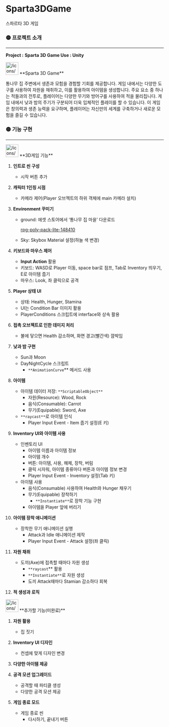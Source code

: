 # Sparta3DGame
스파르타 3D 게임

### 🟡 프로젝트 소개

---

**Project :**  **Sparta 3D Game
Use : Unity**

<aside>
<img src="/icons/chess-rook_yellow.svg" alt="/icons/chess-rook_yellow.svg" width="40px" /> **Sparta 3D Game**

 통나무 집 주변에서 생존과 모험을 경험할 기회를 제공합니다. 게임 내에서는 다양한 도구를 사용하여 자원을 채취하고, 이를 활용하여 아이템을 생성합니다. 주요 요소 중 하나는 적들과의 전투로, 플레이어는 다양한 무기와 방어구를 사용하여 적을 물리칩니다. 게임 내에서 낮과 밤의 주기가 구분되어 더욱 입체적인 플레이를 할 수 있습니다. 이 게임은 창의력과 생존 능력을 요구하며, 플레이어는 자신만의 세계를 구축하거나 새로운 모험을 즐길 수 있습니다.

</aside>

### 🟡 기능 구현

---

<aside>
<img src="/icons/star_yellow.svg" alt="/icons/star_yellow.svg" width="40px" /> **3D게임 기능**

1. **인트로 씬 구성**
    - 시작 버튼 추가

1. **캐릭터 1인칭 시점**
    - 카메라 제어(Player 오브젝트의 하위 객체에 main 카메라 설치)

1. **Environment 꾸미기**
    - ground: 에셋 스토어에서 ‘통나무 집 마을’ 다운로드
        
        [rpg-poly-pack-lite-148410](https://assetstore.unity.com/packages/3d/environments/landscapes/rpg-poly-pack-lite-148410)
        
    - Sky: Skybox Material 설정(하늘 색 변경)

1. **키보드와 마우스 제어**
    - **Input Action** 활용
    - 키보드: WASD로 Player 이동, space bar로 점프, Tab로 Inventory 띄우기, E로 아이템 줍기
    - 마우스: Look, 좌 클릭으로 공격

1. **Player 상태 UI**
    - 상태: Health, Hunger, Stamina
    - UI는 Condition Bar 이미지 활용
    - PlayerConditions 스크립트에 interface와 상속 활용

1. **접촉 오브젝트로 인한 데미지 처리**
    - 불에 닿으면 Health 감소하며, 화면 경고(빨간색) 깜박임

1. **낮과 밤 구현**
    - Sun과 Moon
    - DayNightCycle 스크립트
        - `**AnimationCurve`** 메서드 사용

1. **아이템** 
    - 아이템 데이터 저장: `**ScriptableObject**`
        - 자원(Resource): Wood, Rock
        - 음식(Consumable): Carrot
        - 무기(Equipable): Sword, Axe
    - `**raycast**`로 아이템 인식
        - Player Input Event - Item 줍기 설정(E 키)

1. **Inventory UI와 아이템 사용**
    - 인벤토리 UI
        - 아이템 이름과 아이템 정보
        - 아이템 개수
        - 버튼: 아이템, 사용, 해체, 장착, 버림
        - 클릭 시자워, 아이템 종류마다 버튼과 아이템 정보 변경
        - Player Input Event - Inventory 설정(Tab 키)
    - 아이템 사용
        - 음식(Consumable) 사용하여 Health와 Hunger 채우기
        - 무기(Equipable) 장착하기
            - `**Instantiate**`로 장착 기능 구현
        - 아이템을 Player 앞에 버리기

1. **아이템 장착 애니메이션** 
    - 장착한 무기 애니메이션 실행
        - Attack과 Idle 애니메이션 제작
        - Player Input Event - Attack 설정(좌 클릭)

1. **자원 채취**
    - 도끼(Axe)에 접촉할 때마다 자원 생성
        - `**raycast`**  활용
        - `**Instantiate**`로 자원 생성
        - 도끼 Attack때마다 Stamian 감소하다 회복

1. **적 생성과 로직**
</aside>

<aside>
<img src="/icons/star-outline_yellow.svg" alt="/icons/star-outline_yellow.svg" width="40px" /> **추가할 기능(미완료)**

1. **자원 활용**
    - 집 짓기

1. **Inventory UI 디자인**
    - 컨셉에 맞게 디자인 변경

1. **다양한 아이템 제공**

1. **공격 모션 업그레이드**
    - 공격할 때 파티클 생성
    - 다양한 공격 모션 제공

1. **게임 종료 모드**
    - 게임 종료 씬
        - 다시하기, 끝내기 버튼
</aside>
